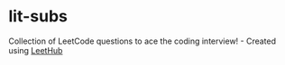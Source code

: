# lit-subs
Collection of LeetCode questions to ace the coding interview! - Created using [LeetHub](https://github.com/QasimWani/LeetHub)
